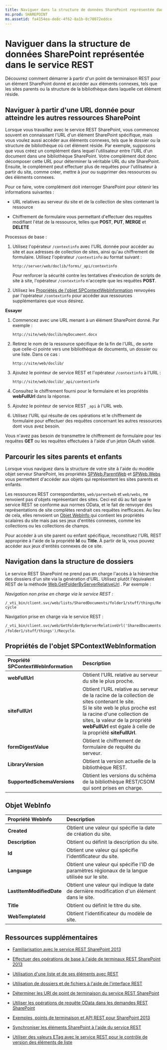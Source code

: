 ```yaml
---
title: Naviguer dans la structure de données SharePoint représentée dans le service REST
ms.prod: SHAREPOINT
ms.assetid: fa4154ea-de8c-4f62-8a1b-8c70072eddce
---
```



# Naviguer dans la structure de données SharePoint représentée dans le service REST
Découvrez comment démarrer à partir d'un point de terminaison REST pour un élément SharePoint donné et accéder aux éléments connexes, tels que les sites parents ou la structure de la bibliothèque dans laquelle cet élément réside. 
## Naviguer à partir d'une URL donnée pour atteindre les autres ressources SharePoint

Lorsque vous travaillez avec le service REST SharePoint, vous commencez souvent en connaissant l'URL d'un élément SharePoint spécifique, mais vous voulez aussi accéder aux éléments connexes, tels que le dossier ou la structure de bibliothèque où cet élément réside. Par exemple, supposons que vous créez un complément dans lequel l'utilisateur entre l'URL d'un document dans une bibliothèque SharePoint. Votre complément doit donc décomposer cette URL pour déterminer la véritable URL du site SharePoint. Ensuite, le complément peut effectuer plus de requêtes pour l'utilisateur à partir du site, comme créer, mettre à jour ou supprimer des ressources ou des éléments connexes. 



Pour ce faire, votre complément doit interroger SharePoint pour obtenir les informations suivantes :




- URL relatives au serveur du site et de la collection de sites contenant la ressource


- Chiffrement de formulaire vous permettant d'effectuer des requêtes modifiant l'état de la ressource, telles que **POST**, **PUT**, **MERGE** et **DELETE**


Processus de base :




1. Utilisez l'opérateur  `/contextinfo` avec l'URL donnée pour accéder au site et aux adresses de collection de sites, ainsi qu'au chiffrement de formulaire. Utilisez l'opérateur `/contextinfo` au format suivant :

     `http://server/web/doclib/forms/_api/contextinfo`

    Pour renforcer la sécurité contre les tentatives d'exécution de scripts de site à site, l'opérateur  `/contextinfo` n'accepte que les requêtes **POST**.


2. Utilisez les  [Propriétés de l'objet SPContextWebInformation](#bk_props) renvoyées par l'opérateur `/contextinfo` pour accéder aux ressources supplémentaires que vous désirez.


 **Essayer**




1. Commencez avec une URL menant à un élément SharePoint donné. Par exemple :

     `http://site/web/doclib/myDocument.docx`


2. Retirez le nom de la ressource spécifique de la fin de l'URL, de sorte que celle-ci pointe vers une bibliothèque de documents, un dossier ou une liste. Dans ce cas :

     `http://site/web/doclib/`


3. Ajoutez le pointeur de service REST et l'opérateur  `/contextinfo` à l'URL :

     `http://site/web/doclib/_api/contextinfo`


4. Consultez le chiffrement fourni pour le formulaire et les propriétés **webFullUrl** dans la réponse.


5. Ajoutez le pointeur de service REST  `_api` à l'URL web.


6. Utilisez l'URL qui résulte de ces opérations et le chiffrement de formulaire pour effectuer des requêtes concernant les autres ressources dont vous avez besoin.


Vous n'avez pas besoin de transmettre le chiffrement de formulaire pour les requêtes **GET** ou les requêtes effectuées à l'aide d'un jeton OAuth validé.




## Parcourir les sites parents et enfants
<a name="bk_sites"> </a>

Lorsque vous naviguez dans la structure de votre site à l'aide du modèle objet serveur SharePoint, les propriétés  [SPWeb.ParentWeb](https://msdn.microsoft.com/library/Microsoft.SharePoint.SPWeb.ParentWeb.aspx) et [SPWeb.Webs](https://msdn.microsoft.com/library/Microsoft.SharePoint.SPWeb.Webs.aspx) vous permettent d'accéder aux objets qui représentent les sites parents et enfants.



Les ressources REST correspondantes,  `web/parentweb` et `web/webs`, ne renvoient pas d'objets représentant des sites. Ceci est dû au fait que le service REST se conforme aux normes OData, et le fait de renvoyer des représentations de site complètes rendrait ces requêtes inefficaces. Au lieu de cela, elles renvoient un  [Objet WebInfo ](#bk_webinfo) qui contient les propriétés scalaires du site mais pas ses jeux d'entités connexes, comme les collections ou les collections de champs.



Pour accéder à un site parent ou enfant spécifique, reconstituez l'URL REST appropriée à l'aide de la propriété **Id** ou **Title**. À partir de là, vous pouvez accéder aux jeux d'entités connexes de ce site.




## Navigation dans la structure de dossiers
<a name="bk_folders"> </a>

Le service REST SharePoint ne prend pas en charge l'accès à la hiérarchie des dossiers d'un site via la génération d'URL. Utilisez plutôt l'équivalent REST de la méthode  [Web.GetFolderByServerRelativeUrl](https://msdn.microsoft.com/library/Microsoft.SharePoint.Client.Web.GetFolderByServerRelativeUrl.aspx) . Par exemple :



 *Navigation non prise en charge via le service REST :* 



 `/_vti_bin/client.svc/web/lists/SharedDocuments/folder1/stuff/things/Recycle`



Navigation prise en charge via le service REST : 



 `/_vti_bin/client.svc/web/GetFolderByServerRelativeUrl('SharedDocuments/folder1/stuff/things')/Recycle`.




## Propriétés de l'objet SPContextWebInformation
<a name="bk_props"> </a>



|**Propriété SPContextWebInformation**|**Description**|
|:-----|:-----|
|**webFullUrl** <br/> |Obtient l'URL relative au serveur du site le plus proche.  <br/> |
|**siteFullUrl** <br/> |Obtient l'URL relative au serveur de la racine de la collection de sites contenant le site.  <br/> Si le site web le plus proche est la racine d'une collection de sites, la valeur de la propriété **webFullUrl** est égale à celle de la propriété **siteFullUrl**.  <br/> |
|**formDigestValue** <br/> |Obtient le chiffrement de formulaire de requête du serveur.  <br/> |
|**LibraryVersion** <br/> |Obtient la version actuelle de la bibliothèque REST.  <br/> |
|**SupportedSchemaVersions** <br/> |Obtient les versions du schéma de la bibliothèque REST/CSOM qui sont prises en charge.  <br/> |
 

## Objet WebInfo
<a name="bk_webinfo"> </a>



|**Propriété WebInfo**|**Description**|
|:-----|:-----|
|**Created** <br/> |Obtient une valeur qui spécifie la date de création du site.  <br/> |
|**Description** <br/> |Obtient ou définit la description du site.  <br/> |
|**Id** <br/> |Obtient une valeur qui spécifie l'identificateur du site.  <br/> |
|**Language** <br/> |Obtient une valeur qui spécifie l'ID de paramètres régionaux de la langue utilisée sur le site.  <br/> |
|**LastItemModifiedDate** <br/> |Obtient une valeur qui indique la date de dernière modification d'un élément dans le site.  <br/> |
|**Title** <br/> |Obtient ou définit le titre du site.  <br/> |
|**WebTemplateId** <br/> |Obtient l'identificateur du modèle de site.  <br/> |
 

## Ressources supplémentaires
<a name="bk_addresources"> </a>


-  [Familiarisation avec le service REST SharePoint 2013](get-to-know-the-sharepoint-2013-rest-service.md)


-  [Effectuer des opérations de base à l'aide de terminaux REST SharePoint 2013](complete-basic-operations-using-sharepoint-2013-rest-endpoints.md)


-  [Utilisation d'une liste et de ses éléments avec REST](working-with-lists-and-list-items-with-rest.md)


-  [Utilisation de dossiers et de fichiers à l'aide de l'interface REST](working-with-folders-and-files-with-rest.md)


-  [Déterminer les URI de point de terminaison du service REST SharePoint](determine-sharepoint-rest-service-endpoint-uris.md)


-  [Utiliser les opérations de requête OData dans les demandes REST SharePoint](use-odata-query-operations-in-sharepoint-rest-requests.md)


-  [Exemples, points de terminaison et API REST pour SharePoint 2013](02128c70-9d27-4388-9374-a11bce68fdb8.md)


-  [Synchroniser les éléments SharePoint à l'aide du service REST](synchronize-sharepoint-items-using-the-rest-service.md)


-  [Utiliser des valeurs ETag avec le service REST pour le contrôle de version des éléments de liste](5f7e0579-46b7-44ab-b3b4-cdbc622dcd98.md)







